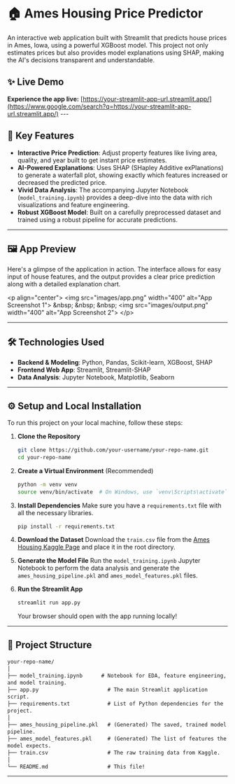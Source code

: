 # 🏠 Ames Housing Price Predictor

[](https://www.google.com/search?q=https://your-streamlit-app-url.streamlit.app/) An interactive web application built with Streamlit that predicts house prices in Ames, Iowa, using a powerful XGBoost model. This project not only estimates prices but also provides model explanations using SHAP, making the AI's decisions transparent and understandable.

## ✨ Live Demo

**Experience the app live:** [https://your-streamlit-app-url.streamlit.app/](https://www.google.com/search?q=https://your-streamlit-app-url.streamlit.app/) ---

## 🚀 Key Features

  * **Interactive Price Prediction**: Adjust property features like living area, quality, and year built to get instant price estimates.
  * **AI-Powered Explanations**: Uses SHAP (SHapley Additive exPlanations) to generate a waterfall plot, showing exactly which features increased or decreased the predicted price.
  * **Vivid Data Analysis**: The accompanying Jupyter Notebook (`model_training.ipynb`) provides a deep-dive into the data with rich visualizations and feature engineering.
  * **Robust XGBoost Model**: Built on a carefully preprocessed dataset and trained using a robust pipeline for accurate predictions.

-----

## 🖼️ App Preview

Here's a glimpse of the application in action. The interface allows for easy input of house features, and the output provides a clear price prediction along with a detailed explanation chart.

\<p align="center"\>
\<img src="images/app.png" width="400" alt="App Screenshot 1"\>
\&nbsp; \&nbsp; \&nbsp;
\<img src="images/output.png" width="400" alt="App Screenshot 2"\>
\</p\>

-----

## 🛠️ Technologies Used

  * **Backend & Modeling**: Python, Pandas, Scikit-learn, XGBoost, SHAP
  * **Frontend Web App**: Streamlit, Streamlit-SHAP
  * **Data Analysis**: Jupyter Notebook, Matplotlib, Seaborn

-----

## ⚙️ Setup and Local Installation

To run this project on your local machine, follow these steps:

1.  **Clone the Repository**

    ```bash
    git clone https://github.com/your-username/your-repo-name.git
    cd your-repo-name
    ```

2.  **Create a Virtual Environment** (Recommended)

    ```bash
    python -m venv venv
    source venv/bin/activate  # On Windows, use `venv\Scripts\activate`
    ```

3.  **Install Dependencies**
    Make sure you have a `requirements.txt` file with all the necessary libraries.

    ```bash
    pip install -r requirements.txt
    ```

4.  **Download the Dataset**
    Download the `train.csv` file from the [Ames Housing Kaggle Page](https://www.kaggle.com/competitions/house-prices-advanced-regression-techniques/data) and place it in the root directory.

5.  **Generate the Model File**
    Run the `model_training.ipynb` Jupyter Notebook to perform the data analysis and generate the `ames_housing_pipeline.pkl` and `ames_model_features.pkl` files.

6.  **Run the Streamlit App**

    ```bash
    streamlit run app.py
    ```

    Your browser should open with the app running locally\!

-----

## 📂 Project Structure

```
your-repo-name/
│
├── model_training.ipynb      # Notebook for EDA, feature engineering, and model training.
├── app.py                      # The main Streamlit application script.
├── requirements.txt            # List of Python dependencies for the project.
│
├── ames_housing_pipeline.pkl   # (Generated) The saved, trained model pipeline.
├── ames_model_features.pkl     # (Generated) The list of features the model expects.
├── train.csv                   # The raw training data from Kaggle.
│
└── README.md                   # This file!
```

-----
